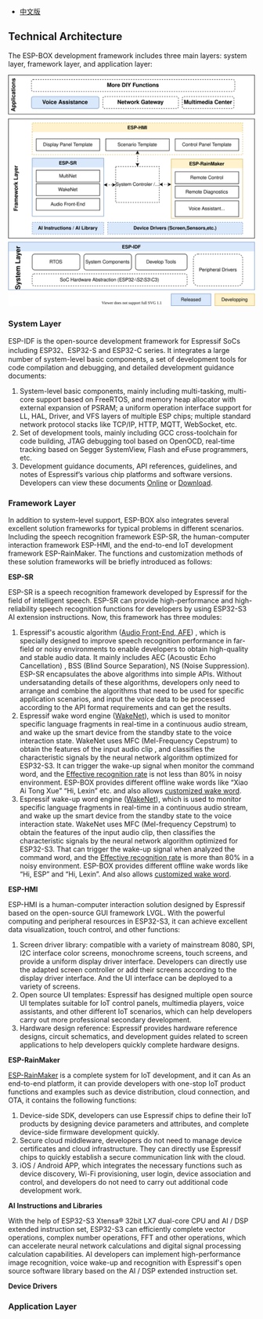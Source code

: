 * [中文版](./technical_architecture_cn.md)

## Technical Architecture

The ESP-BOX development framework includes three main layers: system layer, framework layer, and application layer:

   <div align="center">
   <img src="_static/esp-box-tech-architecture.svg">
   </div>

### System Layer 

ESP-IDF is the open-source development framework for Espressif SoCs including  ESP32、ESP32-S and ESP32-C series. It integrates a large number of system-level basic components, a set of development tools for code compilation and debugging, and detailed development guidance documents:

1. System-level basic components, mainly including multi-tasking, multi-core support based on FreeRTOS, and memory heap allocator with external expansion of PSRAM; a uniform operation interface support for LL, HAL, Driver, and VFS layers of multiple ESP chips; multiple standard network protocol stacks like TCP/IP, HTTP, MQTT, WebSocket, etc.
2. Set of development tools, mainly including GCC cross-toolchain for code building, JTAG debugging tool based on OpenOCD, real-time tracking based on Segger SystemView, Flash and eFuse programmers, etc.
3. Development guidance documents, API references, guidelines, and notes of  Espressif’s various chip platforms and software versions. Developers can view these documents  [Online](https://docs.espressif.com/projects/esp-idf/en/latest/esp32/get-started/) or [Download](https://docs.espressif.com/projects/esp-idf/en/latest/esp32/esp-idf-en-v4.4-dev-3540-g4e03a9c-esp32.pdf).

### Framework Layer

In addition to system-level support, ESP-BOX also integrates several excellent solution frameworks for typical problems in different scenarios. Including the speech recognition framework ESP-SR, the human-computer interaction framework ESP-HMI, and the end-to-end IoT development framework ESP-RainMaker. The  functions and customization methods of these solution frameworks will be briefly introduced as follows:

**ESP-SR**

ESP-SR is a speech recognition framework developed by Espressif for the field of intelligent speech. ESP-SR can provide high-performance and high-reliability speech recognition functions for developers by using ESP32-S3 AI extension instructions. Now, this framework has three modules:

1. Espressif's acoustic algorithm ([Audio Front-End, AFE](https://github.com/espressif/esp-sr/tree/master/acoustic_algorithm)) , which is specially designed to improve speech recognition performance in far-field or noisy environments  to enable developers to obtain high-quality and stable audio data. It mainly includes  AEC (Acoustic Echo Cancellation) , BSS (Blind Source Separation), NS (Noise Suppression). ESP-SR encapsulates the above algorithms into simple APIs. Without undersatanding details of these algorithms, developers only need to arrange and combine the algorithms that need to be used for specific application scenarios, and input the voice data to be processed according to the API format requirements and can get the results.
2. Espressif wake word engine ([WakeNet](https://github.com/espressif/esp-sr/blob/master/wake_word_engine/README.md)), which is used to monitor specific language fragments in real-time in a continuous audio stream, and wake up the smart device from the standby state to the voice interaction state. WakeNet uses MFC (Mel-Frequency Cepstrum) to obtain the features of the input audio clip , and classifies the characteristic signals by the neural network algorithm optimized for ESP32-S3. It can trigger the wake-up signal when monitor the command word,  and the [Effective recognition rate](https://github.com/espressif/esp-sr/blob/master/wake_word_engine/README.md#performance-test) is not less than 80% in noisy environment. ESP-BOX  provides different offline wake words like “Xiao Ai Tong Xue” “Hi, Lexin” etc. and also allows [customized wake word](https://github.com/espressif/esp-sr/blob/master/wake_word_engine/ESP_Wake_Words_Customization.md).
3. Espressif wake-up word engine ([WakeNet](https://github.com/espressif/esp-sr/blob/master/wake_word_engine/README.md)), which is used to monitor specific language fragments in real-time in a continuous audio stream, and wake up the smart device from the standby state to the voice interaction state. WakeNet uses MFC (Mel-frequency Cepstrum) to obtain the features of the input audio clip, then classifies the characteristic signals by the neural network algorithm optimized for ESP32-S3. That can trigger the wake-up signal when analyzed the command word,  and the [Effective recognition rate](https://github.com/espressif/esp-sr/blob/master/wake_word_engine/README.md#performance-test) is more than 80% in a noisy environment. ESP-BOX  provides different offline wake words like “Hi, ESP” and “Hi, Lexin”.  And also allows [customized wake word](https://github.com/espressif/esp-sr/blob/master/wake_word_engine/ESP_Wake_Words_Customization.md).

**ESP-HMI**

ESP-HMI is a human-computer interaction solution designed by Espressif based on the open-source GUI framework LVGL. With the powerful computing and peripheral resources in ESP32-S3, it can achieve excellent data visualization, touch control, and other functions:

1. Screen driver library: compatible with a variety of mainstream 8080, SPI, I2C interface color screens, monochrome screens, touch screens, and provide a uniform display driver interface. Developers can directly use the adapted screen controller or add their screens according to the display driver interface. And the UI interface can be deployed to a variety of screens.
2. Open source UI templates: Espressif has designed multiple open source UI templates suitable for IoT control panels, multimedia players, voice assistants, and other different IoT scenarios, which can help developers carry out more professional secondary development.
3. Hardware design reference: Espressif provides hardware reference designs, circuit schematics, and development guides related to screen applications to help developers quickly complete hardware designs.

**ESP-RainMaker**

[ESP-RainMaker](https://rainmaker.espressif.com/docs/get-started.html) is a complete system for IoT development, and it can As an end-to-end platform, it can provide developers with one-stop IoT product functions and examples such as device distribution, cloud connection, and OTA, it contains the following functions:

1. Device-side SDK, developers can use Espressif chips to define their IoT products by designing device parameters and attributes, and complete device-side firmware development quickly.
2. Secure cloud middleware, developers do not need to manage device certificates and cloud infrastructure. They can directly use Espressif chips to quickly establish a secure communication link with the cloud.
3. iOS / Android  APP, which integrates the necessary functions such as device discovery, Wi-Fi provisioning, user login, device association and control, and developers do not need to carry out additional code development work.

**AI Instructions and Libraries**

With the help of ESP32-S3 Xtensa® 32bit LX7 dual-core CPU and AI / DSP extended instruction set, ESP32-S3 can efficiently complete vector operations, complex number operations, FFT and other operations, which can accelerate neural network calculations and digital signal processing calculation capabilities. AI developers can implement high-performance image recognition, voice wake-up and recognition with Espressif's open source software library based on the AI / DSP extended instruction set.

**Device Drivers**

### Application Layer

